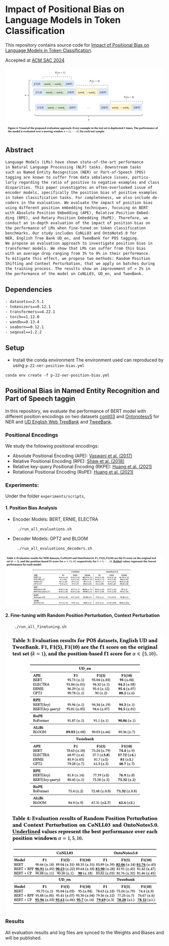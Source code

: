 # Impact of Positional Bias on Language Models in Token Classification

This repository contains source code for [Impact of Positional Bias on Language Models in Token Classification](https://arxiv.org/abs/2304.13567).

Accepted at [ACM SAC 2024](https://doi.org/10.1145/3605098.3636126)

![](assets/approach.png)

## Abstract
```
Language Models (LMs) have shown state-of-the-art performance
in Natural Language Processing (NLP) tasks. Downstream tasks
such as Named Entity Recognition (NER) or Part-of-Speech (POS)
tagging are known to suffer from data imbalance issues, particu-
larly regarding the ratio of positive to negative examples and class
disparities. This paper investigates an often-overlooked issue of
encoder models, specifically the position bias of positive examples
in token classification tasks. For completeness, we also include de-
coders in the evaluation. We evaluate the impact of position bias
using different position embedding techniques, focusing on BERT
with Absolute Position Embedding (APE), Relative Position Embed-
ding (RPE), and Rotary Position Embedding (RoPE). Therefore, we
conduct an in-depth evaluation of the impact of position bias on
the performance of LMs when fine-tuned on token classification
benchmarks. Our study includes CoNLL03 and OntoNote5.0 for
NER, English Tree Bank UD_en, and TweeBank for POS tagging.
We propose an evaluation approach to investigate position bias in
transformer models. We show that LMs can suffer from this bias
with an average drop ranging from 3% to 9% in their performance.
To mitigate this effect, we propose two methods: Random Position
Shifting and Context Perturbation, that we apply on batches during
the training process. The results show an improvement of ≈ 2% in
the performance of the model on CoNLL03, UD_en, and TweeBank.
```

## Dependencies

    - datasets==2.5.1
    - tokenizers==0.12.1
    - transformers==4.22.1
    - torch==1.12.0
    - wandb==0.13.4
    - seaborn==0.12.1
    - seqeval==1.2.2


## Setup

* Install the conda environment
The environment used can reproduced by using `p-22-ner-position-bias.yml`
```shell
conda env create -f p-22-ner-position-bias.yml
```

## Positional Bias in Named Entity Recognition and Part of Speech taggin
In this repository, we evaluate the performance of BERT model with different position encodings on two datasets [conll03](https://www.clips.uantwerpen.be/conll2003/ner/) and [Ontonotesv5](https://catalog.ldc.upenn.edu/LDC2013T19) for NER and [UD English Web TreeBank](https://github.com/UniversalDependencies/UD_English-EWT) and [TweeBank](https://github.com/Oneplus/Tweebank).

### Positional Encodings
We study the following positional encodings:
- Absolute Positional Encoding (APE): [Vaswani et al. (2017)](https://arxiv.org/abs/1706.03762)
- Relative Positional Encoding (RPE): [Shaw et al. (2018)](https://arxiv.org/abs/1803.02155)
- Relative key-query Positional Encoding (RKPE): [Huang et al. (2021)](https://arxiv.org/abs/2106.04554)
- Rotational Positional Encoding (RoPE): [Huang et al. (2021)](https://arxiv.org/abs/2106.04554)


### Experiments:
Under the folder `experiments/scripts`,
#### 1. Position Bias Analysis

- Encoder Models: BERT, ERNIE, ELECTRA

        ./run_all_evaluations.sh
 
- Decoder Models: GPT2 and BLOOM

        ./run_all_evaluations_decoders.sh

![](assets/evaluation.png)

#### 2. Fine-tuning with Random Position Perturbation, Context Perturbation

        ./run_all_finetuning.sh

![](assets/methods.png)

### Results
All evaluation results and log files are synced to the Weights and Biases and will be published.
